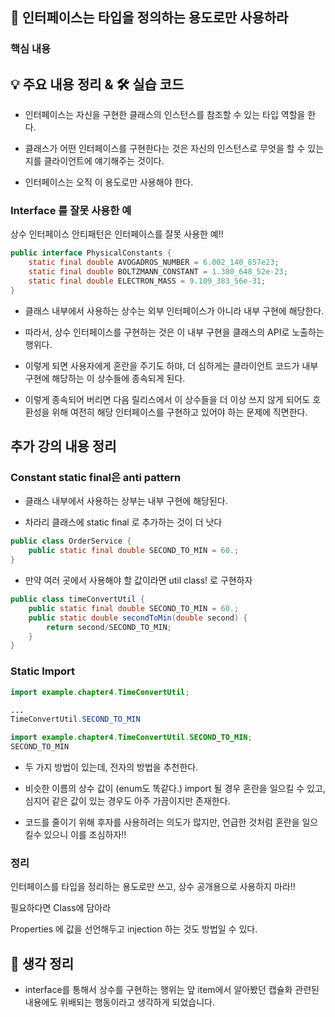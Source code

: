 ## 📖 인터페이스는 타입을 정의하는 용도로만 사용하라

### 핵심 내용

## 💡 주요 내용 정리 & 🛠️ 실습 코드

- 인터페이스는 자신을 구현한 클래스의 인스턴스를 참조할 수 있는 타입 역할을 한다.

- 클래스가 어떤 인터페이스를 구현한다는 것은 자신의 인스턴스로 무엇을 할 수 있는지를 클라이언트에 얘기해주는 것이다.

- 인터페이스는 오직 이 용도로만 사용해야 한다.

### Interface 를 잘못 사용한 예

상수 인터페이스 안티패턴은 인터페이스를 잘못 사용한 예!!
```java
public interface PhysicalConstants {
    static final double AVOGADROS_NUMBER = 6.002_140_857e23;
    static final double BOLTZMANN_CONSTANT = 1.380_648_52e-23;
    static final double ELECTRON_MASS = 9.109_383_56e-31;
}
```

- 클래스 내부에서 사용하는 상수는 외부 인터페이스가 아니라 내부 구현에 해당한다.

- 따라서, 상수 인터페이스를 구현하는 것은 이 내부 구현을 클래스의 API로 노출하는 행위다.

- 이렇게 되면 사용자에게 혼란을 주기도 하먀, 더 심하게는 클라이언트 코드가 내부 구현에 해당하는 이 상수들에 종속되게 된다.

- 이렇게 종속되어 버리면 다음 릴리스에서 이 상수들을 더 이상 쓰지 않게 되어도 호환성을 위해 여전히 해당 인터페이스를 구현하고 있어야 하는 문제에 직면한다.


## 추가 강의 내용 정리

### Constant static final은 anti pattern

- 클래스 내부에서 사용하는 상부는 내부 구현에 해당된다.

- 차라리 클래스에 static final 로 추가하는 것이 더 낫다
```java
public class OrderService {
    public static final double SECOND_TO_MIN = 60.;
}
```
- 만약 여러 곳에서 사용해야 할 값이라면 util class! 로 구현하자
```java
public class timeConvertUtil {
    public static final double SECOND_TO_MIN = 60.;
    public static double secondToMin(double second) {
        return second/SECOND_TO_MIN;
    }
}
```

### Static Import

```java
import example.chapter4.TimeConvertUtil;

...
TimeConvertUtil.SECOND_TO_MIN

import example.chapter4.TimeConvertUtil.SECOND_TO_MIN;
SECOND_TO_MIN
```

- 두 가지 방법이 있는데, 전자의 방법을 추천한다.

- 비슷한 이름의 상수 값이 (enum도 똑같다.) import 될 경우 혼란을 일으킬 수 있고, 심지어 같은 값이 있는 경우도 아주 가끔이지만 존재한다.

- 코드를 줄이기 위해 후자를 사용하려는 의도가 많지만, 언급한 것처럼 혼란을 일으킬수 있으니 이를 조심하자!!


### 정리

인터페이스를 타입을 정리하는 용도로만 쓰고, 상수 공개용으로 사용하지 마라!!

필요하다면 Class에 담아라

Properties 에 값을 선언해두고 injection 하는 것도 방법일 수 있다.


## 🤔 생각 정리

- interface를 통해서 상수를 구현하는 행위는 앞 item에서 알아봤던 캡슐화 관련된 내용에도 위배되는 행동이라고 생각하게 되었습니다.

